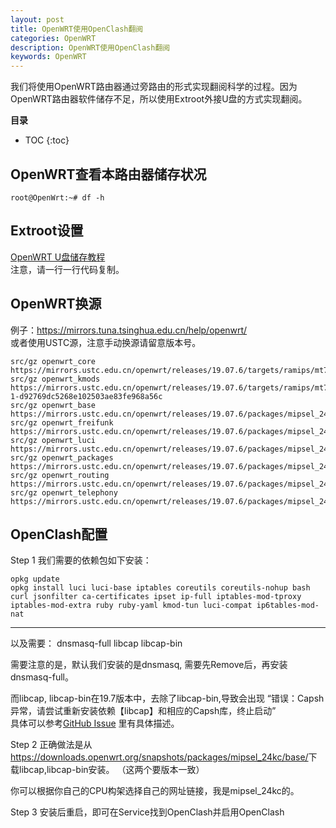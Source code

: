 ```yaml
---
layout: post
title: OpenWRT使用OpenClash翻阅
categories: OpenWRT
description: OpenWRT使用OpenClash翻阅
keywords: OpenWRT
---
```




我们将使用OpenWRT路由器通过旁路由的形式实现翻阅科学的过程。因为OpenWRT路由器软件储存不足，所以使用Extroot外接U盘的方式实现翻阅。


**目录**

* TOC
{:toc}

## OpenWRT查看本路由器储存状况

```
root@OpenWrt:~# df -h
```

## Extroot设置
[OpenWRT U盘储存教程](https://openwrt.org/docs/guide-user/additional-software/extroot_configuration)  
注意，请一行一行代码复制。  


## OpenWRT换源
例子：<https://mirrors.tuna.tsinghua.edu.cn/help/openwrt/>  
或者使用USTC源，注意手动换源请留意版本号。  

```
src/gz openwrt_core https://mirrors.ustc.edu.cn/openwrt/releases/19.07.6/targets/ramips/mt76x8/packages
src/gz openwrt_kmods https://mirrors.ustc.edu.cn/openwrt/releases/19.07.6/targets/ramips/mt76x8/kmods/4.14.215-1-d92769dc5268e102503ae83fe968a56c
src/gz openwrt_base https://mirrors.ustc.edu.cn/openwrt/releases/19.07.6/packages/mipsel_24kc/base
src/gz openwrt_freifunk https://mirrors.ustc.edu.cn/openwrt/releases/19.07.6/packages/mipsel_24kc/freifunk
src/gz openwrt_luci https://mirrors.ustc.edu.cn/openwrt/releases/19.07.6/packages/mipsel_24kc/luci
src/gz openwrt_packages https://mirrors.ustc.edu.cn/openwrt/releases/19.07.6/packages/mipsel_24kc/packages
src/gz openwrt_routing https://mirrors.ustc.edu.cn/openwrt/releases/19.07.6/packages/mipsel_24kc/routing
src/gz openwrt_telephony https://mirrors.ustc.edu.cn/openwrt/releases/19.07.6/packages/mipsel_24kc/telephony
```

## OpenClash配置  
Step 1 我们需要的依赖包如下安装：    
```
opkg update
opkg install luci luci-base iptables coreutils coreutils-nohup bash curl jsonfilter ca-certificates ipset ip-full iptables-mod-tproxy iptables-mod-extra ruby ruby-yaml kmod-tun luci-compat ip6tables-mod-nat
```

***************
以及需要：
dnsmasq-full
libcap
libcap-bin

需要注意的是，默认我们安装的是dnsmasq, 需要先Remove后，再安装dnsmasq-full。  

而libcap, libcap-bin在19.7版本中，去除了libcap-bin,导致会出现
“错误：Capsh异常，请尝试重新安装依赖【libcap】和相应的Capsh库，终止启动”  
具体可以参考[GitHub Issue](https://github.com/vernesong/openclash/issues/885) 里有具体描述。   

Step 2 正确做法是从<https://downloads.openwrt.org/snapshots/packages/mipsel_24kc/base/>下载libcap,libcap-bin安装。 （这两个要版本一致）  

你可以根据你自己的CPU构架选择自己的网址链接，我是mipsel_24kc的。

Step 3 安装后重启，即可在Service找到OpenClash并启用OpenClash